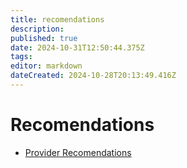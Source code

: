 ```yaml
---
title: recomendations
description: 
published: true
date: 2024-10-31T12:50:44.375Z
tags: 
editor: markdown
dateCreated: 2024-10-28T20:13:49.416Z
---
```


# Recomendations

- [Provider Recomendations](/images/img/Recomendaciones-AcidLabs-post-etapa1.pdf)